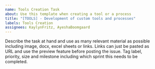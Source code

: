 ```yaml
---
name: Tools Creation Task
about: Use this template when creating a tool or a process
title: "[TOOLS] - Development of custom tools and processes"
labels: Tools Creation
assignees: KaylynFritz, AyeshaBoomgaard
---
```


Describe the task at hand and use as many relevant material as possible including image, docx, excel sheets or links. Links can just be pasted as URL and use the preview feature before posting the issue. Tag label, priority, size and milestone including which sprint this needs to be completed.